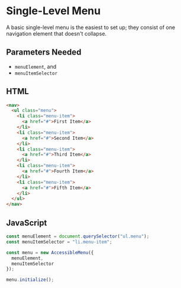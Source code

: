 # Single-Level Menu

A basic single-level menu is the easiest to set up; they consist of one navigation element that doesn't collapse.

## Parameters Needed

* `menuElement`, and
* `menuItemSelector`

## HTML

```html
<nav>
  <ul class="menu">
    <li class="menu-item">
      <a href="#">First Item</a>
    </li>
    <li class="menu-item">
      <a href="#">Second Item</a>
    </li>
    <li class="menu-item">
      <a href="#">Third Item</a>
    </li>
    <li class="menu-item">
      <a href="#">Fourth Item</a>
    </li>
    <li class="menu-item">
      <a href="#">Fifth Item</a>
    </li>
  </ul>
</nav>
```

## JavaScript

```jsx
const menuElement = document.querySelector("ul.menu");
const menuItemSelector = "li.menu-item";

const menu = new AccessibleMenu({
  menuElement,
  menuItemSelector
});

menu.initialize();
```
